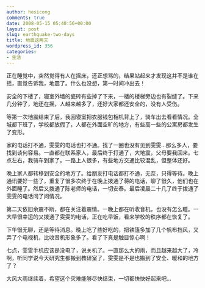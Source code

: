 ```yaml
---
author: hesicong
comments: true
date: 2008-05-15 05:40:56+00:00
layout: post
slug: earthquake-two-days
title: 地震这两天
wordpress_id: 356
categories:
- 生活
---
```


正在睡觉中，突然觉得有人在摇床，还正想骂的，结果站起来才发现这并不是谁在摇，直觉告诉我，地震了。什么也没想，第一时间冲出去！

安全的下楼了，寝室外墙的瓷砖有些掉了下来，一楼的楼梯旁边也有裂缝了。下来几分钟了，地还在摇，人越来越多了，还好大家都还安全的，没有人受伤。

等第一次地震结束了后，我回寝室把衣服钱包相机背上了，骑车出去看看情况。全城都下班了，学校都放假了，人都在外面空旷的地方，有些高一些的公寓房都发生了变形。

家的电话打不通，雯雯的电话也打不通。找了一圈也没有见到雯雯…那么多人，要找到谈何容易。一直都在联系家人，最后终于打通了，大地震，父母要我回来。七点左右，我骑车到家了。一路上人很多，有些地方交通比较混乱，但整体还好。

晚上家人都转移到安全的地方了。给朋友打电话都打不通，无奈，只得等待。晚上通讯要好一些了，重复了很多次终于在晚上拨通了蒋的电话，聊了很久，他们也在外面睡了。然后又拨通了陈老师的电话，一切安泰。最后凌晨二十几了终于拨通了雯雯的电话问了问情况。

第二天依旧余震不断，都在关注着震情。一晚上都在听收音机，也没有怎么睡。一大早很幸运的又拨通了雯雯的电话，正在吃早饭，看来学校的秩序都在恢复了。

下午很无聊，还是等待消息。晚上吃了些好吃的，把铁篷多加了几个帆布挡风，又弄了个电视机，比收音机形象多了。看了下真是触目惊心啊！

七点，雯雯手机应该是没电了，说关机了。一直那么大的雨，而且越来越大了，冷啊，听同学说今天研究生都搬到教研室了，雯雯是不是也搬到了安全、暖和的地方了？

大风大雨继续着，希望这个灾难能够尽快结束，一切都快快好起来吧…
